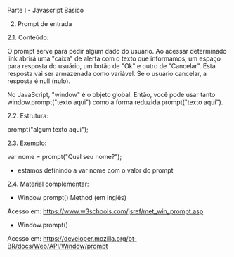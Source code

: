 Parte I - Javascript Básico

2. Prompt de entrada

2.1. Conteúdo: 

O prompt serve para pedir algum dado do usuário. Ao acessar determinado link abrirá uma "caixa" de alerta com o texto que informamos, um espaço para resposta do usuário, um botão de "Ok" e outro de "Cancelar". Esta resposta vai ser armazenada como variável. Se o usuário cancelar, a resposta é null (nulo).

No JavaScript, "window" é o objeto global. Então, você pode usar tanto window.prompt("texto aqui") como a forma reduzida prompt("texto aqui").


2.2. Estrutura: 

prompt("algum texto aqui");


2.3. Exemplo: 

var nome = prompt("Qual seu nome?");

* estamos definindo a var nome com o valor do prompt


2.4. Material complementar:

- Window prompt() Method (em inglês)

Acesso em: https://www.w3schools.com/jsref/met_win_prompt.asp

- Window.prompt()

Acesso em: https://developer.mozilla.org/pt-BR/docs/Web/API/Window/prompt
